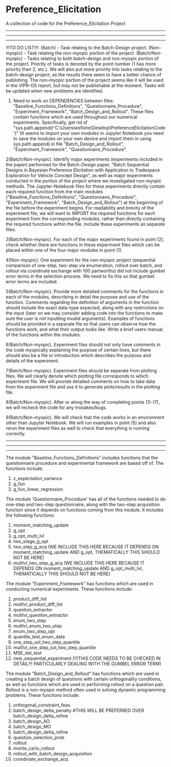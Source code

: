 # Preference_Elicitation
A collection of code for the Preference_Elicitation Project 

-------------------------------------------------------------------------------------------------------------------------------------------------------------------------------------
******************************************************************************************************************************************************************
-------------------------------------------------------------------------------------------------------------------------------------------------------------------------------------
!!!TO DO LIST!!!:
(Batch) - Task relating to the Batch-Design project.
(Non-myopic) - Task relating the non-myopic portion of the project.
(Batch/Non-myopic) - Tasks relating to both batch-design and non-myopic portion of the project.
Priority of tasks is denoted by the point number (1 has more priority than 2, etc.). We will also put more priority into tasks relating to the batch-design project, as the 
results there seem to have a better chance of publishing. The non-myopic portion of the project seems like it will be used in the VIPR-GS report, but may not be publishable at the moment. Tasks will be updated when new problems are identified.

1. Need to work on DEPENDENCIES between files: "Baseline_Functions_Definitions", "Questionnaire_Procedure", "Experiment_Framework", "Batch_Design_and_Rollout".
These files contain functions which are used throughout our numerical experiments. Specifically, get rid of     
"sys.path.append(r'C:\Users\wsfishe\Desktop\PreferenceElicitationCode')" (It seems to import your own modules in Jupyter Notebook you need to save the modules on your own device and import them in using sys.path.append) in file "Batch_Design_and_Rollout", "Experiment_Framework", "Questionnaire_Procedure".
   
2(Batch/Non-myopic). Identify major experiments (experiments included in the paper) performed for the Batch-Design paper, "Batch Sequential Designs in Bayesian Preference Elicitation with Application to Tradespace Exploration for Vehicle Concept Design", as well as major experiments conducted in the portion of the project where we investigated non-myopic methods. The Jupyter-Notebook files for these experiments directly contain each required function from the main modules ("Baseline_Functions_Definitions", "Questionnaire_Procedure", "Experiment_Framework", "Batch_Design_and_Rollout") at the beginning of the file before the experiment begins. For readability and brevity of the experiment file, we will want to IMPORT the required functions for each experiment from the corresponding modules, rather than directly containing the required functions within the file. Include these experiments as separate files.

3(Batch/Non-myopic). For each of the major experiments found in point (2), check whether there are functions in these experiment files which can be placed within one of the four major modules in point (1).

4(Non-myopic). One experiment for the non-myopic project (sequential comparison of one-step, two-step via enumeration, rollout over batch, and rollout via coordinate exchange with 100 partworths) did not include gumbel error terms in the selection process. We need to fix this so that gumbel error terms are included.

5(Batch/Non-myopic). Provide more detailed comments for the functions in each of the modules, describing in detail the purpose and use of the function. Comments regarding the definition of arguments in the function should include the exact data-type expected, along with any restrictions on the input (later on we may consider adding code into the functions to make sure the user is not inputting invalid arguments). Examples of functions should be provided in a separate file so that users can observe how the functions work, and what their output looks like. Write a brief users manual of the functions within the modules.

6(Batch/Non-myopic). Experiment files should not only have comments in the code myopically explaining the purpose of certain lines, but there should also be a file or introduction which describes the purpose and details of the experiment.

7(Batch/Non-myopic). Experiment files should be separate from plotting files. We will clearly denote which plotting file corresponds to which experiment file. We will provide detailed comments on how to take data from the experiment file and use it to generate plots/results in the plotting file.

8(Batch/Non-myopic). After or along the way of completing points (1)-(7), we will recheck the code for any mistakes/bugs.

9(Batch/Non-myopic). We will check that the code works in an environment other than Jupyter Notebook. We will run examples in point (5) and also rerun the experiment files as well to check that everything is running correctly.

-------------------------------------------------------------------------------------------------------------------------------------------------------------------------------------
*************************************************************************************************************************************************************************************
-------------------------------------------------------------------------------------------------------------------------------------------------------------------------------------
The module "Baseline_Functions_Definitions" includes functions that the questionnaire procedure and experimental framework
are based off of. The functions include:
1. z_expectation_variance
2. g_fun
4. g_fun_linear_regression

The module 'Questionnaire_Procedure' has all of the functions needed to do one-step and 
two-step questionnaire, along with the two-step acquisition function since it depends on functions
coming from this module. It includes the following functions:
1. moment_matching_update
2. g_opt
3. g_opt_multi_lvl
4. two_stage_g_opt
5. two_step_g_acq (WE INCLUDE THIS HERE BECAUSE IT DEPENDS ON moment_matching_update AND g_opt, THEMATICALLY THIS
SHOULD NOT BE HERE)
6. multlvl_two_step_g_acq (WE INCLUDE THIS HERE BECAUSE IT DEPENDS ON moment_matching_update AND g_opt_multi_lvl, THEMATICALLY THIS
SHOULD NOT BE HERE)

The module "Experiment_Framework" has functions which are used in conducting numerical experiments. These functions include:
1. product_diff_list
2. multlvl_product_diff_list
3. question_extractor
4. multlvl_question_extractor
5. enum_two_step
6. multlvl_enum_two_step
7. enum_two_step_opt
8. quantile_test_enum_data
9. one_step_sol_two_step_quantile
10. multlvl_one_step_sol_two_step_quantile
11. MSE_det_test 
12. new_sequential_experiment (!!!THIS CODE NEEDS TO BE CHECKED IN DETAIL!!! PARTICULARLY DEALING WITH THE GUMBEL ERROR TERM)

The module "Batch_Design_and_Rollout" has functions which are used in creating a batch design of questions with certain orthogonality conditions,
as well as functions which are used in performing rollout on a question pair. Rollout is a non-myopic method often used in solving dynamic programming problems. 
These functions include:
1. orthogonal_constraint_feas
2. batch_design_delta_penalty #THIS WILL BE PREFERRED OVER batch_design_delta_refine
3. batch_design_AO
4. batch_design_MO
5. batch_design_delta_refine
6. question_selection_prob
7. rollout
8. monte_carlo_rollout
9. rollout_with_batch_design_acquisition
10. coordinate_exchange_acq

